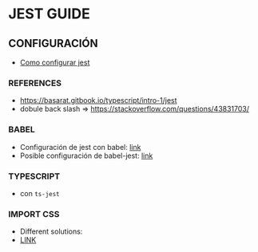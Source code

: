 # JEST GUIDE

## CONFIGURACIÓN

* [Como configurar jest](https://yeisondaza.com/configurar-jest)

### REFERENCES

* https://basarat.gitbook.io/typescript/intro-1/jest
* dobule back slash => https://stackoverflow.com/questions/43831703/

### BABEL

* Configuración de jest con babel:
    [link](https://jestjs.io/docs/en/getting-started#using-babel)
* Posible configuración de babel-jest:
    [link](https://www.npmjs.com/package/babel-jest)

### TYPESCRIPT

* con `ts-jest`

### IMPORT CSS

* Different solutions:
* [LINK](https://github.com/facebook/jest/issues/3094)
